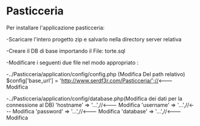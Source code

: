 # Pasticceria

Per installare l'applicazione pasticceria:

-Scaricare l'intero progetto zip e salvarlo nella directory server relativa

-Creare il DB di base importando il File: torte.sql

-Modificare i seguenti due file nel modo appropriato :

 -../Pasticceria/application/config/config.php (Modifica Del path relativo) 
 $config['base_url'] = 'http://www.serdf3r.com/Pasticceria/';//<--- Modifica
 
 -../Pasticceria/application/config/database.php(Modifica dei dati per la connessione al DB)
    'hostname' => '...',//<--- Modifica
    'username' => '...',//<--- Modifica
    'password' => '...',//<--- Modifica
    'database' => '...',//<--- Modifica
